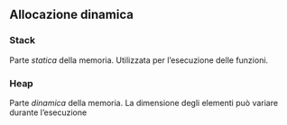## Allocazione dinamica
### Stack
Parte *statica* della memoria. Utilizzata per l’esecuzione delle funzioni.
### Heap
Parte *dinamica* della memoria. La dimensione degli elementi può variare durante l’esecuzione

